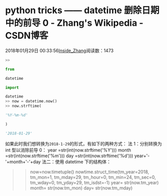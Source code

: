 
# python tricks —— datetime 删除日期中的前导 0 - Zhang's Wikipedia - CSDN博客


2018年01月29日 00:33:56[Inside_Zhang](https://me.csdn.net/lanchunhui)阅读数：1473



```python
>>
```
```python
from
```
```python
datetime
```
```python
import
```
```python
datetime
>> now = datetime.now()
>> now.strftime(
```
```python
'%Y-%m-%d'
```
```python
)
```
```python
'2018-01-29'
```
如果此时我们想转换为`2018-1-29`的形式，有如下的两种方式：
法 1：分别转换为 int 型以消除前导 0：
year =str(int(now.strftime('%Y')))
month =str(int(now.strftime('%m')))
day =str(int(now.strftime('%d')))
year+'-'+month+'-'+day
法二：使用 datetime 下的结构体：
>>now=now.timetuple()
>>nowtime.struct_time(tm_year=2018, tm_mon=1, tm_mday=29, tm_hour=0, tm_min=24, tm_sec=0, tm_wday=0, tm_yday=29, tm_isdst=-1)
>>year= str(now.tm_year)
>>month= str(now.tm_mon)
>>day= str(now.tm_mday)

